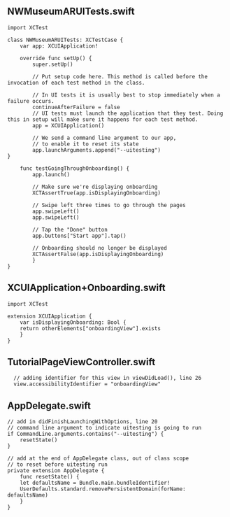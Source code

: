 ## NWMuseumARUITests.swift

    import XCTest

    class NWMuseumARUITests: XCTestCase {
        var app: XCUIApplication!

        override func setUp() {
            super.setUp()

            // Put setup code here. This method is called before the invocation of each test method in the class.

            // In UI tests it is usually best to stop immediately when a failure occurs.
            continueAfterFailure = false
            // UI tests must launch the application that they test. Doing this in setup will make sure it happens for each test method.
            app = XCUIApplication()

            // We send a command line argument to our app,
            // to enable it to reset its state
            app.launchArguments.append("--uitesting")
    }

        func testGoingThroughOnboarding() {
            app.launch()

            // Make sure we're displaying onboarding
            XCTAssertTrue(app.isDisplayingOnboarding)

            // Swipe left three times to go through the pages
            app.swipeLeft()
            app.swipeLeft()

            // Tap the "Done" button
            app.buttons["Start app"].tap()

            // Onboarding should no longer be displayed
            XCTAssertFalse(app.isDisplayingOnboarding)
            }
    }

## XCUIApplication+Onboarding.swift
    import XCTest

    extension XCUIApplication {
        var isDisplayingOnboarding: Bool {
        return otherElements["onboardingView"].exists
        }
    }
  
## TutorialPageViewController.swift
      // adding identifier for this view in viewDidLoad(), line 26
      view.accessibilityIdentifier = "onboardingView"

## AppDelegate.swift
    // add in didFinishLaunchingWithOptions, line 20
    // command line argument to indicate uitesting is going to run
    if CommandLine.arguments.contains("--uitesting") {
        resetState()
    }
    
    // add at the end of AppDelegate class, out of class scope
    // to reset before uitesting run
    private extension AppDelegate {
        func resetState() {
        let defaultsName = Bundle.main.bundleIdentifier!
        UserDefaults.standard.removePersistentDomain(forName: defaultsName)
        }
    }
